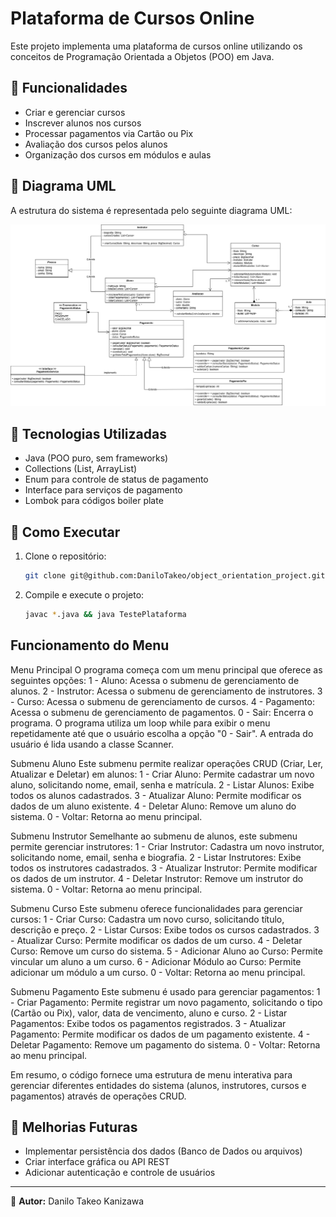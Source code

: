 # Plataforma de Cursos Online

Este projeto implementa uma plataforma de cursos online utilizando os conceitos de Programação Orientada a Objetos (POO) em Java.

## 📌 Funcionalidades
- Criar e gerenciar cursos
- Inscrever alunos nos cursos
- Processar pagamentos via Cartão ou Pix
- Avaliação dos cursos pelos alunos
- Organização dos cursos em módulos e aulas

## 📄 Diagrama UML

A estrutura do sistema é representada pelo seguinte diagrama UML:

![Diagrama UML](https://github.com/DaniloTakeo/object_orientation_project/blob/main/object-orientation/src/main/resources/diagrama%20de%20classes.png)

## 🚀 Tecnologias Utilizadas
- Java (POO puro, sem frameworks)
- Collections (List, ArrayList)
- Enum para controle de status de pagamento
- Interface para serviços de pagamento
- Lombok para códigos boiler plate

## 🎯 Como Executar

1. Clone o repositório:
   ```bash
   git clone git@github.com:DaniloTakeo/object_orientation_project.git
   ```
2. Compile e execute o projeto:
   ```bash
   javac *.java && java TestePlataforma
   ```

## Funcionamento do Menu
Menu Principal
O programa começa com um menu principal que oferece as seguintes opções:
1 - Aluno: Acessa o submenu de gerenciamento de alunos.
2 - Instrutor: Acessa o submenu de gerenciamento de instrutores.
3 - Curso: Acessa o submenu de gerenciamento de cursos.
4 - Pagamento: Acessa o submenu de gerenciamento de pagamentos.
0 - Sair: Encerra o programa.
O programa utiliza um loop while para exibir o menu repetidamente até que o usuário escolha a opção "0 - Sair". A entrada do usuário é lida usando a classe Scanner.

Submenu Aluno
Este submenu permite realizar operações CRUD (Criar, Ler, Atualizar e Deletar) em alunos:
1 - Criar Aluno: Permite cadastrar um novo aluno, solicitando nome, email, senha e matrícula.
2 - Listar Alunos: Exibe todos os alunos cadastrados.
3 - Atualizar Aluno: Permite modificar os dados de um aluno existente.
4 - Deletar Aluno: Remove um aluno do sistema.
0 - Voltar: Retorna ao menu principal.

Submenu Instrutor
Semelhante ao submenu de alunos, este submenu permite gerenciar instrutores:
1 - Criar Instrutor: Cadastra um novo instrutor, solicitando nome, email, senha e biografia.
2 - Listar Instrutores: Exibe todos os instrutores cadastrados.
3 - Atualizar Instrutor: Permite modificar os dados de um instrutor.
4 - Deletar Instrutor: Remove um instrutor do sistema.
0 - Voltar: Retorna ao menu principal.

Submenu Curso
Este submenu oferece funcionalidades para gerenciar cursos:
1 - Criar Curso: Cadastra um novo curso, solicitando título, descrição e preço.
2 - Listar Cursos: Exibe todos os cursos cadastrados.
3 - Atualizar Curso: Permite modificar os dados de um curso.
4 - Deletar Curso: Remove um curso do sistema.
5 - Adicionar Aluno ao Curso: Permite vincular um aluno a um curso.
6 - Adicionar Módulo ao Curso: Permite adicionar um módulo a um curso.
0 - Voltar: Retorna ao menu principal.

Submenu Pagamento
Este submenu é usado para gerenciar pagamentos:
1 - Criar Pagamento: Permite registrar um novo pagamento, solicitando o tipo (Cartão ou Pix), valor, data de vencimento, aluno e curso.
2 - Listar Pagamentos: Exibe todos os pagamentos registrados.
3 - Atualizar Pagamento: Permite modificar os dados de um pagamento existente.
4 - Deletar Pagamento: Remove um pagamento do sistema.
0 - Voltar: Retorna ao menu principal.

Em resumo, o código fornece uma estrutura de menu interativa para gerenciar diferentes entidades do sistema (alunos, instrutores, cursos e pagamentos) através de operações CRUD.

## 📌 Melhorias Futuras
- Implementar persistência dos dados (Banco de Dados ou arquivos)
- Criar interface gráfica ou API REST
- Adicionar autenticação e controle de usuários

---
📌 **Autor:** Danilo Takeo Kanizawa

